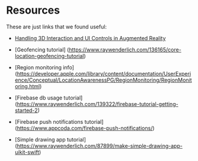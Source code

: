# Resources

These are just links that we found useful:

* [Handling 3D Interaction and UI Controls in Augmented Reality](https://developer.apple.com/documentation/arkit/handling_3d_interaction_and_ui_controls_in_augmented_reality)

* [Geofencing tutorial]
(https://www.raywenderlich.com/136165/core-location-geofencing-tutorial)

* [Region monitoring info]
(https://developer.apple.com/library/content/documentation/UserExperience/Conceptual/LocationAwarenessPG/RegionMonitoring/RegionMonitoring.html)

* [Firebase db usage tutorial]
(https://www.raywenderlich.com/139322/firebase-tutorial-getting-started-2)

* [Firebase push notifications tutorial]
(https://www.appcoda.com/firebase-push-notifications/)

* [Simple drawing app tutorial]
(https://www.raywenderlich.com/87899/make-simple-drawing-app-uikit-swift)
